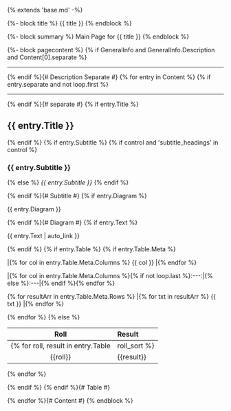 {% extends 'base.md' -%}

{%- block title %}
{{ title }}
{% endblock %}

{%- block summary %}
Main Page for {{ title }}
{% endblock %}

{%- block pagecontent %}
{% if GeneralInfo and GeneralInfo.Description and Content[0].separate %}

---

{% endif %}{# Description Separate #}
{% for entry in Content %}
{% if entry.separate and not loop.first %}

---

{% endif %}{# separate #}
{% if entry.Title %}
## {{ entry.Title }}

{% endif %}
{% if entry.Subtitle %}
{% if control and 'subtitle_headings' in control %}
### {{ entry.Subtitle }}
{% else %}
*{{ entry.Subtitle }}*
{% endif %}

{% endif %}{# Subtitle #}
{% if entry.Diagram %}

{{ entry.Diagram }}

{% endif %}{# Diagram #}
{% if entry.Text %}

{{ entry.Text | auto_link }}

{% endif %}
{% if entry.Table %}
{% if entry.Table.Meta %}

|{% for col in entry.Table.Meta.Columns %} {{ col }} |{% endfor %}

|{% for col in entry.Table.Meta.Columns %}{% if not loop.last %}:---:|{% else %}:---|{% endif %}{% endfor %}

{% for resultArr in entry.Table.Meta.Rows %}
|{% for txt in resultArr %} {{ txt }} |{% endfor %}

{% endfor %}
{% else %}

| Roll | Result |
|:----:|:-------|
{% for roll, result in entry.Table|roll_sort %}
| {{roll}} | {{result}} |
{% endfor %}

{% endif %}
{% endif %}{# Table #}

{% endfor %}{# Content #}
{% endblock %}
